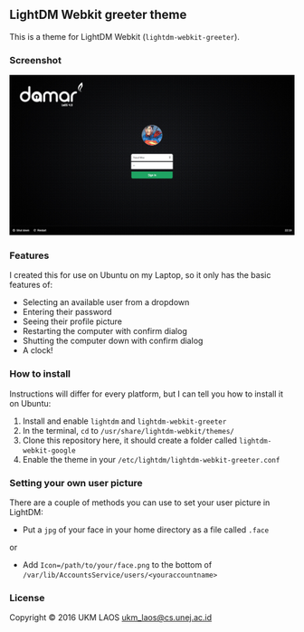 ## LightDM Webkit greeter theme

This is a theme for LightDM Webkit (`lightdm-webkit-greeter`).


### Screenshot

![Alt text](/assets/Screenshots/login.png?raw=true "Login Screen")

### Features

I created this for use on Ubuntu on my Laptop, so it only has the basic features of:

- Selecting an available user from a dropdown
- Entering their password
- Seeing their profile picture
- Restarting the computer with confirm dialog
- Shutting the computer down with confirm dialog
- A clock!

### How to install

Instructions will differ for every platform, but I can tell you how to install it on Ubuntu:

1. Install and enable `lightdm` and `lightdm-webkit-greeter`
2. In the terminal, `cd` to `/usr/share/lightdm-webkit/themes/`
3. Clone this repository here, it should create a folder called `lightdm-webkit-google`
4. Enable the theme in your `/etc/lightdm/lightdm-webkit-greeter.conf`

### Setting your own user picture

There are a couple of methods you can use to set your user picture in LightDM:

- Put a `jpg` of your face in your home directory as a file called `.face`

or

- Add `Icon=/path/to/your/face.png` to the bottom of `/var/lib/AccountsService/users/<youraccountname>`


### License

Copyright © 2016 UKM LAOS ukm_laos@cs.unej.ac.id
